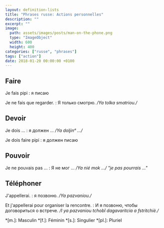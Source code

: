 ```yaml
---
layout: definition-lists
title: "Phrases russe: Actions personnelles"
description: ""
excerpt: ""
image:
  path: assets/images/posts/man-on-the-phone.png
  type: "ImageObject"
  width: 600
  height: 400
categories: ["russe", "phrases"]
tags: ["action"]
date: 2018-01-20 00:00:00 +0100
---
```


## Faire

Je fais pipi
: я писаю

Je ne fais que regarder.
: Я только смотрю.
*/Ya tolka smatriou./*


## Devoir

Je dois …
: я должен …
*/Ya doljinᵉ …/*

Je dois faire pipi
: я должен писаю


## Pouvoir

Je ne pouvais pas …
: Я не мог …
*/Ya nié mok …/ "je pas pourrais …"*


## Téléphoner

J'appellerai.
: я позвоню.
*/Ya pazvaniou./*

Et j'appellerai pour organiser la rencontre.
: И я позвоню, чтобы договориться о встрече.
*/I ya pazvaniou tchobî dagavaritcia a fstritchiè./*



*[m.]: Masculin
*[f.]: Féminin
*[s.]: Singulier
*[pl.]: Pluriel
